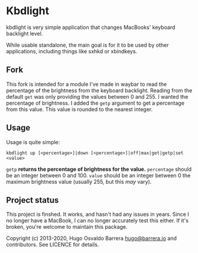 Kbdlight
========

kbdlight is very simple application that changes MacBooks' keyboard
backlight level.

While usable standalone, the main goal is for it to be used by other
applications, including things like sxhkd or xbindkeys.


Fork
-----
This fork is intended for a module I've made in waybar to read the percentage of the brightness from the keyboard backlight. Reading from the default `get` was only providing the values between 0 and 255. I wanted the percentage of brightness. I added the `getp` argument to get a percentage from this value. This value is rounded to the nearest integer.

Usage
-----
Usage is quite simple:

    kbdlight up [<percentage>]|down [<percentage>]|off|max|get|getp|set <value>

`getp` **returns the percentage of brightness for the value.** 
`percentage` should be an integer between 0 and 100.
`value` should be an integer between 0 the maximum brightness value (usually
255, but this *may* vary).

Project status
--------------

This project is finshed. It works, and hasn't had any issues in years. Since I
no longer have a MacBook, I can no longer accurately test this either. If it's
broken, you're welcome to maintain this package.

Copyright (c) 2013-2020, Hugo Osvaldo Barrera <hugo@barrera.io> and
contributors. See LICENCE for details.
